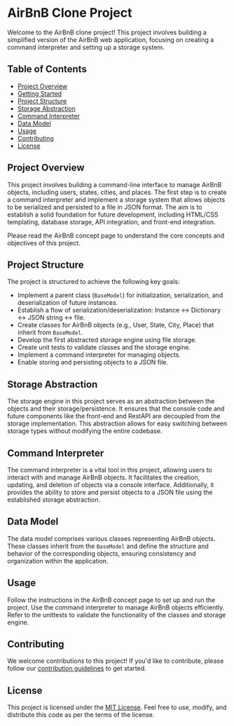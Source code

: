 # AirBnB Clone Project

Welcome to the AirBnB clone project! This project involves building a simplified version of the AirBnB web application, focusing on creating a command interpreter and setting up a storage system.

## Table of Contents
- [Project Overview](#project-overview)
- [Getting Started](#getting-started)
- [Project Structure](#project-structure)
- [Storage Abstraction](#storage-abstraction)
- [Command Interpreter](#command-interpreter)
- [Data Model](#data-model)
- [Usage](#usage)
- [Contributing](#contributing)
- [License](#license)

## Project Overview

This project involves building a command-line interface to manage AirBnB objects, including users, states, cities, and places. The first step is to create a command interpreter and implement a storage system that allows objects to be serialized and persisted to a file in JSON format. The aim is to establish a solid foundation for future development, including HTML/CSS templating, database storage, API integration, and front-end integration.

Please read the AirBnB concept page to understand the core concepts and objectives of this project.

## Project Structure

The project is structured to achieve the following key goals:
- Implement a parent class (`BaseModel`) for initialization, serialization, and deserialization of future instances.
- Establish a flow of serialization/deserialization: Instance <-> Dictionary <-> JSON string <-> file.
- Create classes for AirBnB objects (e.g., User, State, City, Place) that inherit from `BaseModel`.
- Develop the first abstracted storage engine using file storage.
- Create unit tests to validate classes and the storage engine.
- Implement a command interpreter for managing objects.
- Enable storing and persisting objects to a JSON file.

## Storage Abstraction

The storage engine in this project serves as an abstraction between the objects and their storage/persistence. It ensures that the console code and future components like the front-end and RestAPI are decoupled from the storage implementation. This abstraction allows for easy switching between storage types without modifying the entire codebase.

## Command Interpreter

The command interpreter is a vital tool in this project, allowing users to interact with and manage AirBnB objects. It facilitates the creation, updating, and deletion of objects via a console interface. Additionally, it provides the ability to store and persist objects to a JSON file using the established storage abstraction.

## Data Model

The data model comprises various classes representing AirBnB objects. These classes inherit from the `BaseModel` and define the structure and behavior of the corresponding objects, ensuring consistency and organization within the application.

## Usage

Follow the instructions in the AirBnB concept page to set up and run the project. Use the command interpreter to manage AirBnB objects efficiently. Refer to the unittests to validate the functionality of the classes and storage engine.

## Contributing

We welcome contributions to this project! If you'd like to contribute, please follow our [contribution guidelines](CONTRIBUTING.md) to get started.

## License

This project is licensed under the [MIT License](LICENSE). Feel free to use, modify, and distribute this code as per the terms of the license.